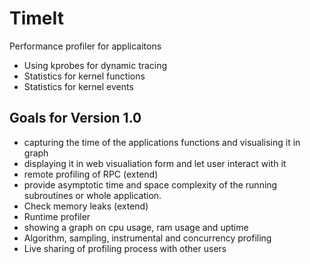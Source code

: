 # TimeIt
Performance profiler for applicaitons

- Using kprobes for dynamic tracing
- Statistics for kernel functions
- Statistics for kernel events


## Goals for Version 1.0
- capturing the time of the applications functions and visualising it in graph
- displaying it in web visualiation form and let user interact with it 
- remote profiling of RPC (extend)
- provide asymptotic time and space complexity of the running subroutines or whole application. 
- Check memory leaks (extend)
- Runtime profiler
- showing a graph on cpu usage, ram usage and uptime
- Algorithm, sampling, instrumental and concurrency profiling
- Live sharing of profiling process with other users
